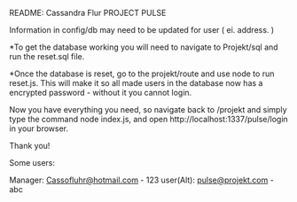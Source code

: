 README: 
Cassandra Flur PROJECT PULSE

Information in config/db may need to be updated for user ( ei. address. )

*To get the database working you will need to navigate to Projekt/sql and run the reset.sql file. 

*Once the database is reset, go to the projekt/route and use node to run reset.js. This will make it so all made users in the database now has a encrypted password - without it you cannot login. 

Now you have everything you need, so navigate back to /projekt and simply type the command 
node index.js, and open http://localhost:1337/pulse/login in your browser. 

Thank you!

Some users:

Manager: Cassofluhr@hotmail.com - 123
user(Alt): pulse@projekt.com - abc
